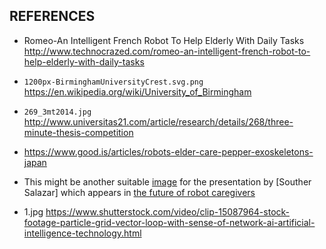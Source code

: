 REFERENCES
---


* Romeo-An Intelligent French Robot To Help Elderly With Daily Tasks 
http://www.technocrazed.com/romeo-an-intelligent-french-robot-to-help-elderly-with-daily-tasks
  


* `1200px-BirminghamUniversityCrest.svg.png` https://en.wikipedia.org/wiki/University_of_Birmingham

* `269_3mt2014.jpg` http://www.universitas21.com/article/research/details/268/three-minute-thesis-competition

* https://www.good.is/articles/robots-elder-care-pepper-exoskeletons-japan

* This might be another suitable [image](https://static01.nyt.com/images/2014/07/20/sunday-review/0720robot/0720robot-superJumbo.jpg) 
 for the presentation by [Souther Salazar] which appears in [the future of robot caregivers](https://www.nytimes.com/2014/07/20/opinion/sunday/the-future-of-robot-caregivers.html)




* 1.jpg
https://www.shutterstock.com/video/clip-15087964-stock-footage-particle-grid-vector-loop-with-sense-of-network-ai-artificial-intelligence-technology.html



